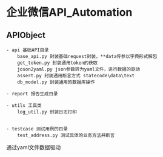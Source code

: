 
# 企业微信API_Automation

## APIObject

    - api 基础API目录
        base_api.py 封装基础request封装，**data传参以字典形式解包
        get_token.py 封装通用token的获取
        joson2yaml.py json参数转为yaml文件，进行数据的驱动
        assert.py 封装通用断言方式 statecode\data\text
        db_model.py 封装通用的数据库操作

    - report 报告生成目录

    - utils 工具类
        log_util.py 封装日志打印

        
    - testcase 测试用例的目录
        test_address.py 测试具体的业务方法并断言

通过yaml文件数据驱动